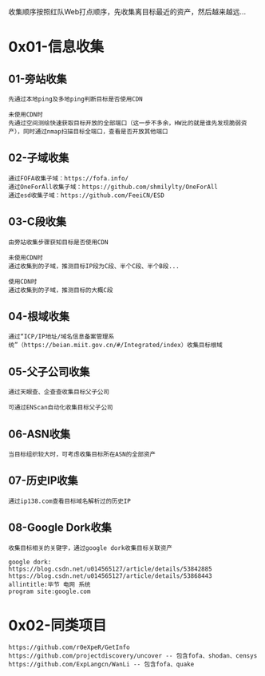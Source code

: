 收集顺序按照红队Web打点顺序，先收集离目标最近的资产，然后越来越远...

# 0x01-信息收集
## 01-旁站收集
```
先通过本地ping及多地ping判断目标是否使用CDN

未使用CDN时
先通过空间测绘快速获取目标开放的全部端口（这一步不多余，HW比的就是谁先发现脆弱资产），同时通过nmap扫描目标全端口，查看是否开放其他端口
```
## 02-子域收集
```
通过FOFA收集子域：https://fofa.info/
通过OneForAll收集子域：https://github.com/shmilylty/OneForAll
通过esd收集子域：https://github.com/FeeiCN/ESD
```
## 03-C段收集
```
由旁站收集步骤获知目标是否使用CDN

未使用CDN时
通过收集到的子域，推测目标IP段为C段、半个C段、半个B段...

使用CDN时
通过收集到的子域，推测目标的大概C段
```
## 04-根域收集
```
通过“ICP/IP地址/域名信息备案管理系统”（https://beian.miit.gov.cn/#/Integrated/index）收集目标根域
```
## 05-父子公司收集
```
通过天眼查、企查查收集目标父子公司

可通过ENScan自动化收集目标父子公司
```
## 06-ASN收集
```
当目标组织较大时，可考虑收集目标所在ASN的全部资产
```
## 07-历史IP收集
```
通过ip138.com查看目标域名解析过的历史IP
```
## 08-Google Dork收集
```
收集目标相关的关键字，通过google dork收集目标关联资产

google dork:
https://blog.csdn.net/u014565127/article/details/53842885
https://blog.csdn.net/u014565127/article/details/53868443
allintitle:毕节 电网 系统
program site:google.com
```

# 0x02-同类项目
```
https://github.com/r0eXpeR/GetInfo
https://github.com/projectdiscovery/uncover -- 包含fofa、shodan、censys
https://github.com/ExpLangcn/WanLi -- 包含fofa、quake
```